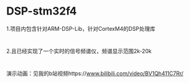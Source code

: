 # DSP-stm32f4
1.项目内包含针对ARM-DSP-Lib，针对CortexM4的DSP处理库
# 
2.且已经实现了一个实时的信号频谱仪，频谱显示范围2k-20k
#
演示动画：见我的b站视频https://www.bilibili.com/video/BV1Qh411C7Rr/

